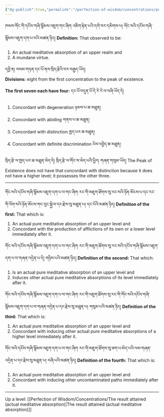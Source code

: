 ```yaml
---
{"dg-publish":true,"permalink":"/perfection-of-wisdom/concentrations/pure-meditative-absorptions/"}
---
```


ཁམས་གོང་གི་དངོས་གཞི་སྙོམས་འཇུག་གང་ཞིག འཇིག་རྟེན་པའི་དགེ་བར་དམིགས་པ། གོང་སའི་དངོས་གཞི་སྙོམས་འཇུག་དག་པ་བའི་མཚན་ཉིད།
**Definition:** That observed to be:
1. An actual meditative absorption of an upper realm and
2. A mundane virtue.

དབྱེ་ན། བསམ་གཏན་དང་པོ་ནས་སྲིད་རྩེའི་བར་བརྒྱད་ཡོད།  
**Divisions:** eight from the first concentration to the peak of existence.

**The first seven each have four:** དང་པོ་བདུན་པོ་དེ་རེ་རེ་ལ་བཞི་ཡོད་དེ།
1. Concordant with degeneration ཉམས་པ་ཆ་མཐུན།
2. Concordant with abiding གནས་པ་ཆ་མཐུན།
3. Concordant with distinction ཁྱད་པར་ཆ་མཐུན།
4. Concordant with definite discrimination ངེས་འབྱེད་ཆ་མཐུན།

སྲིད་རྩེ་ལ་ཁྱད་པར་ཆ་མཐུན་མེད་དེ། སྲིད་རྩེ་ལ་གོང་ས་མེད་པའི་ཕྱིར། གཞན་གསུམ་ཡོད།
The Peak of Existence does not have that concordant with distinction because it does not have a higher level; it possesses the other three.

---
གོང་སའི་དངོས་གཞི་སྙོམས་འཇུག་དག་པ་བ་གང་ཞིག 
རང་གི་མཇུག་ཐོགས་སུ་རང་སའི་ཉོན་མོངས་པ་དང་རང་གི་འོག་སའི་ཉོན་མོངས་གང་རུང་སྐྱེ་བ་དང་རྗེས་སུ་མཐུན་པ། དང་པོའི་མཚན་ཉིད། 
**Definition of the first:** That which is:
1. An actual pure meditative absorption of an upper level and
2. Concordant with the production of afflictions of its own or a lower level immediately after it.

གོང་སའི་དངོས་གཞི་སྙོམས་འཇུག་དག་པ་བ་གང་ཞིག 
རང་གི་མཇུག་ཐོགས་སུ་རང་སའི་དངོས་གཞི་སྙོམས་འཇུག་དག་པ་བ་གཞན་འདྲེན་པ་དེ། གཉིས་པའི་མཚན་ཉིད། 
**Definition of the second:** That which:
1. Is an actual pure meditative absorption of an upper level and
2. Induces other actual pure meditative absorptions of its level immediately after it.

གོང་སའི་དངོས་གཞི་སྙོམས་འཇུག་དག་པ་བ་གང་ཞིག 
རང་གི་འཇུག་ཐོགས་སུ་རང་གི་གོང་སའི་དངོས་གཞི་སྙོམས་འཇུག་དག་པ་བ་གཞན་འདྲེན་པ་དང་རྗེས་སུ་མཐུན་པ། གསུམ་པའི་མཚན་ཉིད། 
**Definition of the third:** That which is:
1. An actual pure meditative absorption of an upper level and
2. Concordant with inducing other actual pure meditative absorptions of a higher level immediately after it.

གོང་སའི་དངོས་གཞི་སྙོམས་འཇུག་དག་པ་བ་གང་ཞིག 
རང་གི་མཇུག་ཐོགས་སུ་ཟག་པ་མེད་པའི་ལམ་གཞན་འདྲེན་པ་དང་རྗེས་སུ་མཐུན་པ། བཞི་པའི་མཚན་ཉིད།
**Definition of the fourth:** That which is:
1. An actual pure meditative absorption of an upper level and
2. Concordant with inducing other uncontaminated paths immediately after it.


---
Up a level: [[Perfection of Wisdom/Concentrations/The result attained (actual meditative absorption)\|The result attained (actual meditative absorption)]]